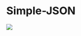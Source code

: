 # Simple-JSON
[![](https://jitpack.io/v/soheily98/simple-json.svg)](https://jitpack.io/#soheily98/simple-json)
